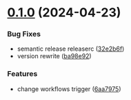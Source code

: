 # [0.1.0](https://github.com/Jesibu/Twitch-Event-Sub/compare/v0.0.2...v0.1.0) (2024-04-23)


### Bug Fixes

* semantic release releaserc ([32e2b6f](https://github.com/Jesibu/Twitch-Event-Sub/commit/32e2b6f436e175907cdd3bb9c2332af9e57d0980))
* version rewrite ([ba98e92](https://github.com/Jesibu/Twitch-Event-Sub/commit/ba98e925caed274e6d0c43a5afa3a80d1bcfa7e6))


### Features

* change workflows trigger ([6aa7975](https://github.com/Jesibu/Twitch-Event-Sub/commit/6aa797571036cfc4b000b5287574fc7e62d9d46c))
